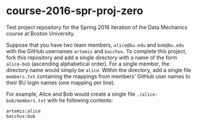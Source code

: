 # course-2016-spr-proj-zero
Test project repository for the Spring 2016 iteration of the Data Mechanics course at Boston University.

Suppose that you have two team members, `alice@bu.edu` and `bob@bu.edu` with the GitHub usernames `artemis` and `bacchus`. To complete this project, fork this repository and add a single directory with a name of the form `alice-bob` (ascending alphabetical order). For a single member, the directory name would simply be `alice`. Within the directory, add a single file `members.txt` containing the mappings from members' GitHub user names to their BU login names (one mapping per line).

For example, Alice and Bob would create a single file `./alice-bob/members.txt` with he following contents:
```
artemis:alice
bacchus:bob
```

